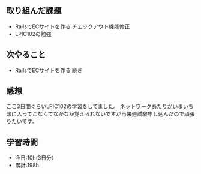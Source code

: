 ## 取り組んだ課題
- RailsでECサイトを作る チェックアウト機能修正
- LPIC102の勉強

## 次やること
- RailsでECサイトを作る 続き

## 感想
ここ3日間ぐらいLPIC102の学習をしてました。
ネットワークあたりがいまいち頭に入ってこなくてなかなか覚えられないですが再来週試験申し込んだので頑張りたいです。

## 学習時間
- 今日:10h(3日分）
- 累計:198h

